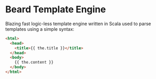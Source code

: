Beard Template Engine
=======

Blazing fast logic-less template engine written in Scala used to parse templates using a simple syntax:

```html
<html>
  <head>
	<title>{{ the.title }}</title>
  </head>
  <body>
	{{ the.content }}
  </body>
</html>
```
